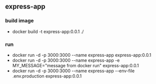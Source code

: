 ## express-app


### build image
- docker build -t express-app:0.0.1 ./


### run
- docker run -d -p 3000:3000 --name express-app express-app:0.0.1
- docker run -d -p 3000:3000 --name express-app -e MY_MESSAGE="message from docker run"  express-app:0.0.1
- docker run -d -p 3000:3000 --name express-app --env-file .env.production  express-app:0.0.1
